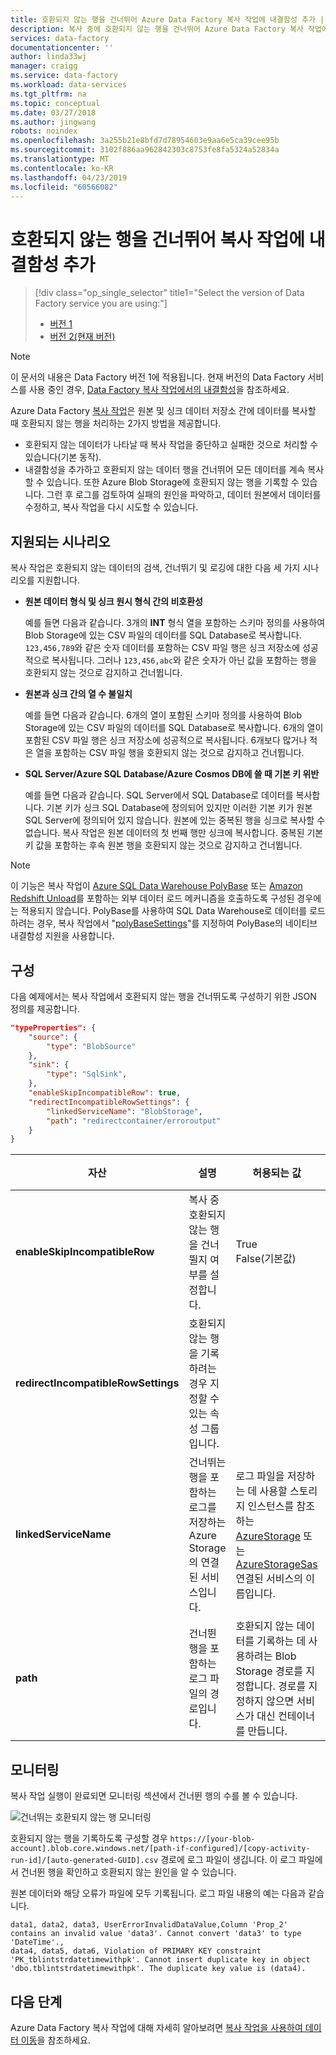 ```yaml
---
title: 호환되지 않는 행을 건너뛰어 Azure Data Factory 복사 작업에 내결함성 추가 | Microsoft Docs
description: 복사 중에 호환되지 않는 행을 건너뛰어 Azure Data Factory 복사 작업에 내결함성을 추가하는 방법 알아보기
services: data-factory
documentationcenter: ''
author: linda33wj
manager: craigg
ms.service: data-factory
ms.workload: data-services
ms.tgt_pltfrm: na
ms.topic: conceptual
ms.date: 03/27/2018
ms.author: jingwang
robots: noindex
ms.openlocfilehash: 3a255b21e8bfd7d78954603e9aa6e5ca39cee95b
ms.sourcegitcommit: 3102f886aa962842303c8753fe8fa5324a52834a
ms.translationtype: MT
ms.contentlocale: ko-KR
ms.lasthandoff: 04/23/2019
ms.locfileid: "60566082"
---
```

# <a name="add-fault-tolerance-in-copy-activity-by-skipping-incompatible-rows"></a>호환되지 않는 행을 건너뛰어 복사 작업에 내결함성 추가

> [!div class="op_single_selector" title1="Select the version of Data Factory service you are using:"]
> * [버전 1](data-factory-copy-activity-fault-tolerance.md)
> * [버전 2(현재 버전)](../copy-activity-fault-tolerance.md)

> [!NOTE]
> 이 문서의 내용은 Data Factory 버전 1에 적용됩니다. 현재 버전의 Data Factory 서비스를 사용 중인 경우, [Data Factory 복사 작업에서의 내결함성](../copy-activity-fault-tolerance.md)을 참조하세요.

Azure Data Factory [복사 작업](data-factory-data-movement-activities.md)은 원본 및 싱크 데이터 저장소 간에 데이터를 복사할 때 호환되지 않는 행을 처리하는 2가지 방법을 제공합니다.

- 호환되지 않는 데이터가 나타날 때 복사 작업을 중단하고 실패한 것으로 처리할 수 있습니다(기본 동작).
- 내결함성을 추가하고 호환되지 않는 데이터 행을 건너뛰어 모든 데이터를 계속 복사할 수 있습니다. 또한 Azure Blob Storage에 호환되지 않는 행을 기록할 수 있습니다. 그런 후 로그를 검토하여 실패의 원인을 파악하고, 데이터 원본에서 데이터를 수정하고, 복사 작업을 다시 시도할 수 있습니다.

## <a name="supported-scenarios"></a>지원되는 시나리오
복사 작업은 호환되지 않는 데이터의 검색, 건너뛰기 및 로깅에 대한 다음 세 가지 시나리오를 지원합니다.

- **원본 데이터 형식 및 싱크 원시 형식 간의 비호환성**

    예를 들면 다음과 같습니다. 3개의 **INT** 형식 열을 포함하는 스키마 정의를 사용하여 Blob Storage에 있는 CSV 파일의 데이터를 SQL Database로 복사합니다. `123,456,789`와 같은 숫자 데이터를 포함하는 CSV 파일 행은 싱크 저장소에 성공적으로 복사됩니다. 그러나 `123,456,abc`와 같은 숫자가 아닌 값을 포함하는 행을 호환되지 않는 것으로 감지하고 건너뜁니다.

- **원본과 싱크 간의 열 수 불일치**

    예를 들면 다음과 같습니다. 6개의 열이 포함된 스키마 정의를 사용하여 Blob Storage에 있는 CSV 파일의 데이터를 SQL Database로 복사합니다. 6개의 열이 포함된 CSV 파일 행은 싱크 저장소에 성공적으로 복사됩니다. 6개보다 많거나 적은 열을 포함하는 CSV 파일 행을 호환되지 않는 것으로 감지하고 건너뜁니다.

- **SQL Server/Azure SQL Database/Azure Cosmos DB에 쓸 때 기본 키 위반**

    예를 들면 다음과 같습니다. SQL Server에서 SQL Database로 데이터를 복사합니다. 기본 키가 싱크 SQL Database에 정의되어 있지만 이러한 기본 키가 원본 SQL Server에 정의되어 있지 않습니다. 원본에 있는 중복된 행을 싱크로 복사할 수 없습니다. 복사 작업은 원본 데이터의 첫 번째 행만 싱크에 복사합니다. 중복된 기본 키 값을 포함하는 후속 원본 행을 호환되지 않는 것으로 감지하고 건너뜁니다.

>[!NOTE]
>이 기능은 복사 작업이 [Azure SQL Data Warehouse PolyBase](data-factory-azure-sql-data-warehouse-connector.md#use-polybase-to-load-data-into-azure-sql-data-warehouse) 또는 [Amazon Redshift Unload](data-factory-amazon-redshift-connector.md#use-unload-to-copy-data-from-amazon-redshift)를 포함하는 외부 데이터 로드 메커니즘을 호출하도록 구성된 경우에는 적용되지 않습니다. PolyBase를 사용하여 SQL Data Warehouse로 데이터를 로드하려는 경우, 복사 작업에서 "[polyBaseSettings](data-factory-azure-sql-data-warehouse-connector.md#sqldwsink)"를 지정하여 PolyBase의 네이티브 내결함성 지원을 사용합니다.

## <a name="configuration"></a>구성
다음 예제에서는 복사 작업에서 호환되지 않는 행을 건너뛰도록 구성하기 위한 JSON 정의를 제공합니다.

```json
"typeProperties": {
    "source": {
        "type": "BlobSource"
    },
    "sink": {
        "type": "SqlSink",
    },
    "enableSkipIncompatibleRow": true,
    "redirectIncompatibleRowSettings": {
        "linkedServiceName": "BlobStorage",
        "path": "redirectcontainer/erroroutput"
    }
}
```

| 자산 | 설명 | 허용되는 값 | 필수 |
| --- | --- | --- | --- |
| **enableSkipIncompatibleRow** | 복사 중 호환되지 않는 행을 건너뛸지 여부를 설정합니다. | True <br/>False(기본값) | 아닙니다. |
| **redirectIncompatibleRowSettings** | 호환되지 않는 행을 기록하려는 경우 지정할 수 있는 속성 그룹입니다. | &nbsp; | 아닙니다. |
| **linkedServiceName** | 건너뛰는 행을 포함하는 로그를 저장하는 Azure Storage의 연결된 서비스입니다. | 로그 파일을 저장하는 데 사용할 스토리지 인스턴스를 참조하는 [AzureStorage](data-factory-azure-blob-connector.md#azure-storage-linked-service) 또는 [AzureStorageSas](data-factory-azure-blob-connector.md#azure-storage-sas-linked-service) 연결된 서비스의 이름입니다. | 아닙니다. |
| **path** | 건너뛴 행을 포함하는 로그 파일의 경로입니다. | 호환되지 않는 데이터를 기록하는 데 사용하려는 Blob Storage 경로를 지정합니다. 경로를 지정하지 않으면 서비스가 대신 컨테이너를 만듭니다. | 아닙니다. |

## <a name="monitoring"></a>모니터링
복사 작업 실행이 완료되면 모니터링 섹션에서 건너뛴 행의 수를 볼 수 있습니다.

![건너뛰는 호환되지 않는 행 모니터링](./media/data-factory-copy-activity-fault-tolerance/skip-incompatible-rows-monitoring.png)

호환되지 않는 행을 기록하도록 구성할 경우 `https://[your-blob-account].blob.core.windows.net/[path-if-configured]/[copy-activity-run-id]/[auto-generated-GUID].csv` 경로에 로그 파일이 생깁니다. 이 로그 파일에서 건너뛴 행을 확인하고 호환되지 않는 원인을 알 수 있습니다.

원본 데이터와 해당 오류가 파일에 모두 기록됩니다. 로그 파일 내용의 예는 다음과 같습니다.
```
data1, data2, data3, UserErrorInvalidDataValue,Column 'Prop_2' contains an invalid value 'data3'. Cannot convert 'data3' to type 'DateTime'.,
data4, data5, data6, Violation of PRIMARY KEY constraint 'PK_tblintstrdatetimewithpk'. Cannot insert duplicate key in object 'dbo.tblintstrdatetimewithpk'. The duplicate key value is (data4).
```

## <a name="next-steps"></a>다음 단계
Azure Data Factory 복사 작업에 대해 자세히 알아보려면 [복사 작업을 사용하여 데이터 이동](data-factory-data-movement-activities.md)을 참조하세요.

